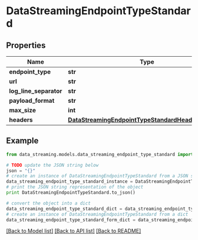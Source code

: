 # DataStreamingEndpointTypeStandard


## Properties
Name | Type | Description | Notes
------------ | ------------- | ------------- | -------------
**endpoint_type** | **str** |  | [optional] 
**url** | **str** |  | [optional] 
**log_line_separator** | **str** |  | [optional] 
**payload_format** | **str** |  | [optional] 
**max_size** | **int** |  | [optional] 
**headers** | [**DataStreamingEndpointTypeStandardHeadersExample**](DataStreamingEndpointTypeStandardHeadersExample.md) |  | [optional] 

## Example

```python
from data_streaming.models.data_streaming_endpoint_type_standard import DataStreamingEndpointTypeStandard

# TODO update the JSON string below
json = "{}"
# create an instance of DataStreamingEndpointTypeStandard from a JSON string
data_streaming_endpoint_type_standard_instance = DataStreamingEndpointTypeStandard.from_json(json)
# print the JSON string representation of the object
print DataStreamingEndpointTypeStandard.to_json()

# convert the object into a dict
data_streaming_endpoint_type_standard_dict = data_streaming_endpoint_type_standard_instance.to_dict()
# create an instance of DataStreamingEndpointTypeStandard from a dict
data_streaming_endpoint_type_standard_form_dict = data_streaming_endpoint_type_standard.from_dict(data_streaming_endpoint_type_standard_dict)
```
[[Back to Model list]](../README.md#documentation-for-models) [[Back to API list]](../README.md#documentation-for-api-endpoints) [[Back to README]](../README.md)


